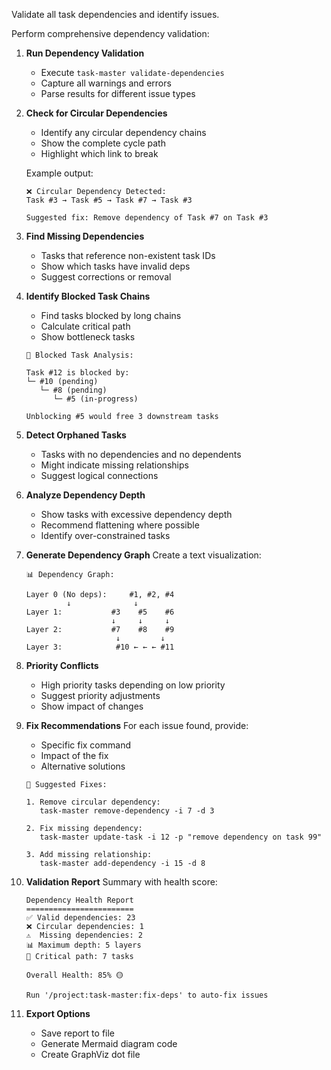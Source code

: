 Validate all task dependencies and identify issues.

Perform comprehensive dependency validation:

1. **Run Dependency Validation**
   - Execute `task-master validate-dependencies`
   - Capture all warnings and errors
   - Parse results for different issue types

2. **Check for Circular Dependencies**
   - Identify any circular dependency chains
   - Show the complete cycle path
   - Highlight which link to break

   Example output:
   ```
   ❌ Circular Dependency Detected:
   Task #3 → Task #5 → Task #7 → Task #3
   
   Suggested fix: Remove dependency of Task #7 on Task #3
   ```

3. **Find Missing Dependencies**
   - Tasks that reference non-existent task IDs
   - Show which tasks have invalid deps
   - Suggest corrections or removal

4. **Identify Blocked Task Chains**
   - Find tasks blocked by long chains
   - Calculate critical path
   - Show bottleneck tasks

   ```
   🚧 Blocked Task Analysis:
   
   Task #12 is blocked by:
   └─ #10 (pending)
      └─ #8 (pending)
         └─ #5 (in-progress)
   
   Unblocking #5 would free 3 downstream tasks
   ```

5. **Detect Orphaned Tasks**
   - Tasks with no dependencies and no dependents
   - Might indicate missing relationships
   - Suggest logical connections

6. **Analyze Dependency Depth**
   - Show tasks with excessive dependency depth
   - Recommend flattening where possible
   - Identify over-constrained tasks

7. **Generate Dependency Graph**
   Create a text visualization:
   ```
   📊 Dependency Graph:
   
   Layer 0 (No deps):     #1, #2, #4
            ↓              ↓
   Layer 1:           #3    #5    #6
                      ↓     ↓     ↓
   Layer 2:           #7    #8    #9
                       ↓         ↓
   Layer 3:            #10 ← ← ← #11
   ```

8. **Priority Conflicts**
   - High priority tasks depending on low priority
   - Suggest priority adjustments
   - Show impact of changes

9. **Fix Recommendations**
   For each issue found, provide:
   - Specific fix command
   - Impact of the fix
   - Alternative solutions

   ```
   🔧 Suggested Fixes:
   
   1. Remove circular dependency:
      task-master remove-dependency -i 7 -d 3
   
   2. Fix missing dependency:
      task-master update-task -i 12 -p "remove dependency on task 99"
   
   3. Add missing relationship:
      task-master add-dependency -i 15 -d 8
   ```

10. **Validation Report**
    Summary with health score:
    ```
    Dependency Health Report
    ========================
    ✅ Valid dependencies: 23
    ❌ Circular dependencies: 1
    ⚠️  Missing dependencies: 2
    📊 Maximum depth: 5 layers
    🎯 Critical path: 7 tasks
    
    Overall Health: 85% 🟡
    
    Run '/project:task-master:fix-deps' to auto-fix issues
    ```

11. **Export Options**
    - Save report to file
    - Generate Mermaid diagram code
    - Create GraphViz dot file